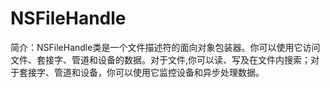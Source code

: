 # NSFileHandle

简介：NSFileHandle类是一个文件描述符的面向对象包装器。你可以使用它访问文件、套接字、管道和设备的数据。对于文件,你可以读、写及在文件内搜索；对于套接字、管道和设备，你可以使用它监控设备和异步处理数据。